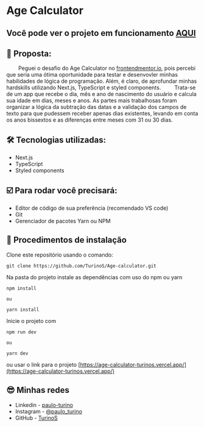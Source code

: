 # Age Calculator

## Você pode ver o projeto em funcionamento [AQUI](https://age-calculator-turinos.vercel.app/)

## :dart: Proposta:
&nbsp;&nbsp;&nbsp;&nbsp;&nbsp;&nbsp;&nbsp;&nbsp;Peguei o desafio do Age Calculator no [frontendmentor.io](https://www.frontendmentor.io/challenges/age-calculator-app-dF9DFFpj-Q/hub), pois percebi que seria uma ótima oportunidade para testar e desenvovler minhas habilidades de lógica de programação. Além, é claro, de aprofundar minhas hardskills utilizando Next.js, TypeScript e styled components.
&nbsp;&nbsp;&nbsp;&nbsp;&nbsp;&nbsp;&nbsp;&nbsp;Trata-se de um app que recebe o dia, mês e ano de nascimento do usuário e calcula sua idade em dias, meses e anos. As partes mais trabalhosas foram organizar a lógica da subtração das datas e a validação dos campos de texto para que pudessem receber apenas dias existentes, levando em conta os anos bissextos e as diferenças entre meses com 31 ou 30 dias.

## 🛠 Tecnologias utilizadas:

+ Next.js
+ TypeScript
+ Styled components

## ☑️ Para rodar você precisará:

 + Editor de código de sua preferência (recomendado VS code)
 + Git
 + Gerenciador de pacotes Yarn ou NPM

## 📝 Procedimentos de instalação

Clone este repositório usando o comando:

```
git clone https://github.com/TurinoS/Age-calculator.git
```

Na pasta do projeto instale as dependências com uso do npm ou yarn

```
npm install

ou

yarn install
```
Inicie o projeto com

```
npm run dev

ou

yarn dev
```

ou usar o link para o projeto [https://age-calculator-turinos.vercel.app/](https://age-calculator-turinos.vercel.app/)

## 😎 Minhas redes

+ Linkedin - [paulo-turino](https://www.linkedin.com/in/paulo-turino/)
+ Instagram - [@paulo_turino](https://www.instagram.com/paulo_turino/)
+ GitHub - [TurinoS](https://github.com/TurinoS)
